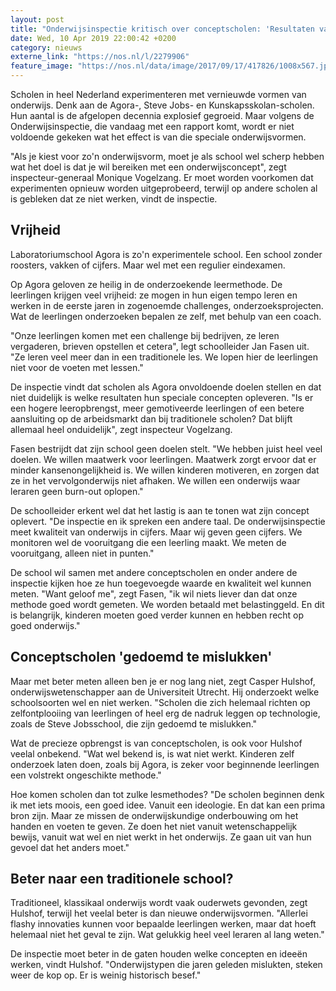 ```yaml
---
layout: post
title: "Onderwijsinspectie kritisch over conceptscholen: 'Resultaten vaak niet helder'"
date: Wed, 10 Apr 2019 22:00:42 +0200
category: nieuws
externe_link: "https://nos.nl/l/2279906"
feature_image: "https://nos.nl/data/image/2017/09/17/417826/1008x567.jpg"
---
```


<p>Scholen in heel Nederland experimenteren met vernieuwde vormen van onderwijs. Denk aan de Agora-, Steve Jobs- en Kunskapsskolan-scholen. Hun aantal is de afgelopen decennia explosief gegroeid. Maar volgens de Onderwijsinspectie, die vandaag met een rapport komt, wordt er niet voldoende gekeken wat het effect is van die speciale onderwijsvormen.</p>
<p>"Als je kiest voor zo'n onderwijsvorm, moet je als school wel scherp hebben wat het doel is dat je wil bereiken met een onderwijsconcept", zegt inspecteur-generaal Monique Vogelzang. Er moet worden voorkomen dat experimenten opnieuw worden uitgeprobeerd, terwijl op andere scholen al is gebleken dat ze niet werken, vindt de inspectie.</p>
<h2>Vrijheid</h2>
<p>Laboratoriumschool Agora is zo'n experimentele school. Een school zonder roosters, vakken of cijfers. Maar wel met een regulier eindexamen.</p>
<p>Op Agora geloven ze heilig in de onderzoekende leermethode. De leerlingen krijgen veel vrijheid: ze mogen in hun eigen tempo leren en werken in de eerste jaren in zogenoemde challenges, onderzoeksprojecten. Wat de leerlingen onderzoeken bepalen ze zelf, met behulp van een coach.</p>
<p>"Onze leerlingen komen met een challenge bij bedrijven, ze leren vergaderen, brieven opstellen et cetera", legt schoolleider Jan Fasen uit. "Ze leren veel meer dan in een traditionele les. We lopen hier de leerlingen niet voor de voeten met lessen."</p>
<p>De inspectie vindt dat scholen als Agora onvoldoende doelen stellen en dat niet duidelijk is welke resultaten hun speciale concepten opleveren. "Is er een hogere leeropbrengst, meer gemotiveerde leerlingen of een betere aansluiting op de arbeidsmarkt dan bij traditionele scholen? Dat blijft allemaal heel onduidelijk", zegt inspecteur Vogelzang.</p>
<p>Fasen bestrijdt dat zijn school geen doelen stelt. "We hebben juist heel veel doelen. We willen maatwerk voor leerlingen. Maatwerk zorgt ervoor dat er minder kansenongelijkheid is. We willen kinderen motiveren, en zorgen dat ze in het vervolgonderwijs niet afhaken. We willen een onderwijs waar leraren geen burn-out oplopen."</p>
<p>De schoolleider erkent wel dat het lastig is aan te tonen wat zijn concept oplevert. "De inspectie en ik spreken een andere taal. De onderwijsinspectie meet kwaliteit van onderwijs in cijfers. Maar wij geven geen cijfers. We monitoren wel de vooruitgang die een leerling maakt. We meten de vooruitgang, alleen niet in punten."</p>
<p>De school wil samen met andere conceptscholen en onder andere de inspectie kijken hoe ze hun toegevoegde waarde en kwaliteit wel kunnen meten. "Want geloof me", zegt Fasen, "ik wil niets liever dan dat onze methode goed wordt gemeten. We worden betaald met belastinggeld. En dit is belangrijk, kinderen moeten goed verder kunnen en hebben recht op goed onderwijs."</p>
<h2>Conceptscholen 'gedoemd te mislukken'</h2>
<p>Maar met beter meten alleen ben je er nog lang niet, zegt Casper Hulshof, onderwijswetenschapper aan de Universiteit Utrecht. Hij onderzoekt welke schoolsoorten wel en niet werken. "Scholen die zich helemaal richten op zelfontplooiing van leerlingen of heel erg de nadruk leggen op technologie, zoals de Steve Jobsschool, die zijn gedoemd te mislukken."</p>
<p>Wat de precieze opbrengst is van conceptscholen, is ook voor Hulshof veelal onbekend. "Wat wel bekend is, is wat niet werkt. Kinderen zelf onderzoek laten doen, zoals bij Agora, is zeker voor beginnende leerlingen een volstrekt ongeschikte methode."</p>
<p>Hoe komen scholen dan tot zulke lesmethodes? "De scholen beginnen denk ik met iets moois, een goed idee. Vanuit een ideologie. En dat kan een prima bron zijn. Maar ze missen de onderwijskundige onderbouwing om het handen en voeten te geven. Ze doen het niet vanuit wetenschappelijk bewijs, vanuit wat wel en niet werkt in het onderwijs. Ze gaan uit van hun gevoel dat het anders moet."</p>
<h2>Beter naar een traditionele school?</h2>
<p>Traditioneel, klassikaal onderwijs wordt vaak ouderwets gevonden, zegt Hulshof, terwijl het veelal beter is dan nieuwe onderwijsvormen. "Allerlei flashy innovaties kunnen voor bepaalde leerlingen werken, maar dat hoeft helemaal niet het geval te zijn. Wat gelukkig heel veel leraren al lang weten."</p>
<p>De inspectie moet beter in de gaten houden welke concepten en ideeën werken, vindt Hulshof. "Onderwijstypen die jaren geleden mislukten, steken weer de kop op. Er is weinig historisch besef."</p>
